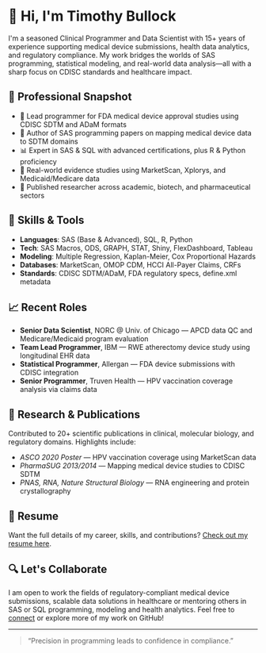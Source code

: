 # 👋 Hi, I'm Timothy Bullock

I'm a seasoned Clinical Programmer and Data Scientist with 15+ years of experience supporting medical device submissions, health data analytics, and regulatory compliance. My work bridges the worlds of SAS programming, statistical modeling, and real-world data analysis—all with a sharp focus on CDISC standards and healthcare impact.

## 💼 Professional Snapshot
- 🔬 Lead programmer for FDA medical device approval studies using CDISC SDTM and ADaM formats
- 🧠 Author of SAS programming papers on mapping medical device data to SDTM domains
- 📊 Expert in SAS & SQL with advanced certifications, plus R & Python proficiency
- 🏥 Real-world evidence studies using MarketScan, Xplorys, and Medicaid/Medicare data
- 🧪 Published researcher across academic, biotech, and pharmaceutical sectors

## 🧠 Skills & Tools
- **Languages**: SAS (Base & Advanced), SQL, R, Python  
- **Tech**: SAS Macros, ODS, GRAPH, STAT, Shiny, FlexDashboard, Tableau  
- **Modeling**: Multiple Regression, Kaplan-Meier, Cox Proportional Hazards  
- **Databases**: MarketScan, OMOP CDM, HCCI All-Payer Claims, CRFs  
- **Standards**: CDISC SDTM/ADaM, FDA regulatory specs, define.xml metadata  

## 📈 Recent Roles
- **Senior Data Scientist**, NORC @ Univ. of Chicago — APCD data QC and Medicare/Medicaid program evaluation  
- **Team Lead Programmer**, IBM — RWE atherectomy device study using longitudinal EHR data  
- **Statistical Programmer**, Allergan — FDA device submissions with CDISC integration  
- **Senior Programmer**, Truven Health — HPV vaccination coverage analysis via claims data  

## 🧬 Research & Publications
Contributed to 20+ scientific publications in clinical, molecular biology, and regulatory domains. Highlights include:
- *ASCO 2020 Poster* — HPV vaccination coverage using MarketScan data  
- *PharmaSUG 2013/2014* — Mapping medical device studies to CDISC SDTM  
- *PNAS, RNA, Nature Structural Biology* — RNA engineering and protein crystallography  

## 📄 Resume
Want the full details of my career, skills, and contributions? [Check out my resume here](docs/Timothy_Bullock_Resume.pdf).

## 🔍 Let's Collaborate
I am open to work  the fields of regulatory-compliant medical device submissions, scalable data solutions in healthcare or mentoring others in SAS or SQL programming, modeling and health analytics. Feel free to [connect](mailto:timothy.bullock@gmail.com) or explore more of my work on GitHub!

---

> “Precision in programming leads to confidence in compliance.”


<!--
**timothyLbullock/timothyLbullock** is a ✨ _special_ ✨ repository because its `README.md` (this file) appears on your GitHub profile.

Here are some ideas to get you started:

- 🔭 I’m currently working on ...
- 🌱 I’m currently learning ...
- 👯 I’m looking to collaborate on ...
- 🤔 I’m looking for help with ...
- 💬 Ask me about ...
- 📫 How to reach me: ...
- 😄 Pronouns: ...
- ⚡ Fun fact: ...
-->
